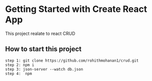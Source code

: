 # Getting Started with Create React App

This project realate to react CRUD

## How to start this project
 
    step 1: git clone https://github.com/rohithmohanan1/crud.git
    step 2: npm i
    step 3: json-server --watch db.json 
    step 4:  npm  
